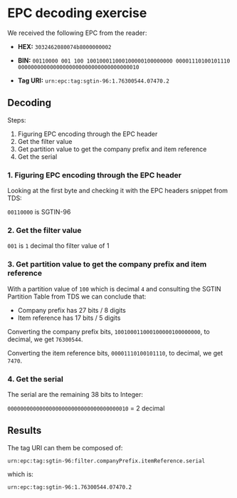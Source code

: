# EPC decoding exercise

We received the following EPC from the reader:

- __HEX:__ `3032462080074b8000000002`

- __BIN:__ `00110000 001 100 100100011000100000100000000 00001110100101110 00000000000000000000000000000000000010`

- __Tag URI:__ `urn:epc:tag:sgtin-96:1.76300544.07470.2`

## Decoding

Steps:

1. Figuring EPC encoding through the EPC header
2. Get the filter value
3. Get partition value to get the company prefix and item reference
4. Get the serial 

### 1. Figuring EPC encoding through the EPC header

Looking at the first byte and checking it with the EPC headers snippet from TDS:

`00110000` is SGTIN-96

### 2. Get the filter value

`001` is `1` decimal tho filter value of 1

### 3. Get partition value to get the company prefix and item reference

With a partition value of `100` which is decimal `4` and consulting the SGTIN Partition Table from TDS we can conclude that:

- Company prefix has 27 bits / 8 digits
- Item reference has 17 bits / 5 digits

Converting the company prefix bits, `100100011000100000100000000`, to decimal, we get `76300544`.

Converting the item reference bits, `00001110100101110`, to decimal, we get `7470`.

### 4. Get the serial 

The serial are the remaining 38 bits to Integer:

`00000000000000000000000000000000000010` = 2 decimal

## Results

The tag URI can them be composed of:

`urn:epc:tag:sgtin-96:filter.companyPrefix.itemReference.serial`

which is:

`urn:epc:tag:sgtin-96:1.76300544.07470.2`